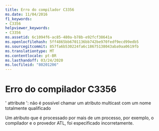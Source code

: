 ```yaml
---
title: Erro do compilador C3356
ms.date: 11/04/2016
f1_keywords:
- C3356
helpviewer_keywords:
- C3356
ms.assetid: 6c1094f6-ac85-480a-b78b-e92fcf38641a
ms.openlocfilehash: 5ff4865bb6701136bb742be970fedf9ecd99edb5
ms.sourcegitcommit: 857fa6b530224fa6c18675138043aba9aa0619fb
ms.translationtype: MT
ms.contentlocale: pt-BR
ms.lasthandoff: 03/24/2020
ms.locfileid: "80201206"
---
```

# <a name="compiler-error-c3356"></a>Erro do compilador C3356

' attribute ': não é possível chamar um atributo multicast com um nome totalmente qualificado

Um atributo que é processado por mais de um processo, por exemplo, o compilador e o provedor ATL, foi especificado incorretamente.
